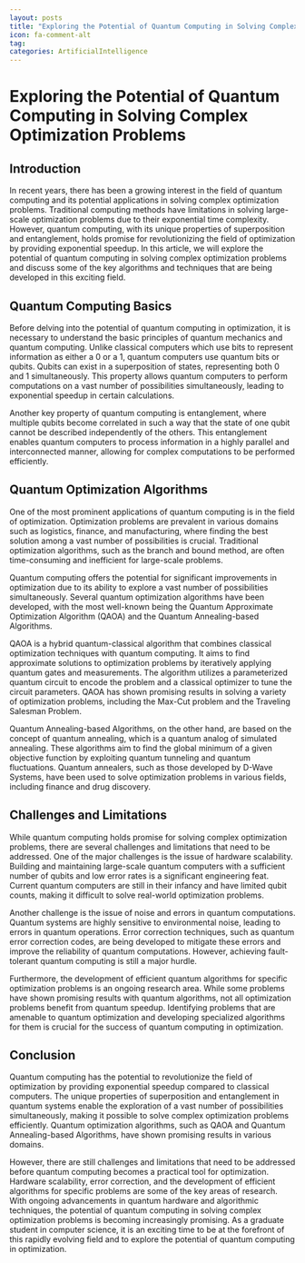 ```yaml
---
layout: posts
title: "Exploring the Potential of Quantum Computing in Solving Complex Optimization Problems"
icon: fa-comment-alt
tag:      
categories: ArtificialIntelligence
---
```



# Exploring the Potential of Quantum Computing in Solving Complex Optimization Problems

## Introduction

In recent years, there has been a growing interest in the field of quantum computing and its potential applications in solving complex optimization problems. Traditional computing methods have limitations in solving large-scale optimization problems due to their exponential time complexity. However, quantum computing, with its unique properties of superposition and entanglement, holds promise for revolutionizing the field of optimization by providing exponential speedup. In this article, we will explore the potential of quantum computing in solving complex optimization problems and discuss some of the key algorithms and techniques that are being developed in this exciting field.

## Quantum Computing Basics

Before delving into the potential of quantum computing in optimization, it is necessary to understand the basic principles of quantum mechanics and quantum computing. Unlike classical computers which use bits to represent information as either a 0 or a 1, quantum computers use quantum bits or qubits. Qubits can exist in a superposition of states, representing both 0 and 1 simultaneously. This property allows quantum computers to perform computations on a vast number of possibilities simultaneously, leading to exponential speedup in certain calculations.

Another key property of quantum computing is entanglement, where multiple qubits become correlated in such a way that the state of one qubit cannot be described independently of the others. This entanglement enables quantum computers to process information in a highly parallel and interconnected manner, allowing for complex computations to be performed efficiently.

## Quantum Optimization Algorithms

One of the most prominent applications of quantum computing is in the field of optimization. Optimization problems are prevalent in various domains such as logistics, finance, and manufacturing, where finding the best solution among a vast number of possibilities is crucial. Traditional optimization algorithms, such as the branch and bound method, are often time-consuming and inefficient for large-scale problems.

Quantum computing offers the potential for significant improvements in optimization due to its ability to explore a vast number of possibilities simultaneously. Several quantum optimization algorithms have been developed, with the most well-known being the Quantum Approximate Optimization Algorithm (QAOA) and the Quantum Annealing-based Algorithms.

QAOA is a hybrid quantum-classical algorithm that combines classical optimization techniques with quantum computing. It aims to find approximate solutions to optimization problems by iteratively applying quantum gates and measurements. The algorithm utilizes a parameterized quantum circuit to encode the problem and a classical optimizer to tune the circuit parameters. QAOA has shown promising results in solving a variety of optimization problems, including the Max-Cut problem and the Traveling Salesman Problem.

Quantum Annealing-based Algorithms, on the other hand, are based on the concept of quantum annealing, which is a quantum analog of simulated annealing. These algorithms aim to find the global minimum of a given objective function by exploiting quantum tunneling and quantum fluctuations. Quantum annealers, such as those developed by D-Wave Systems, have been used to solve optimization problems in various fields, including finance and drug discovery.

## Challenges and Limitations

While quantum computing holds promise for solving complex optimization problems, there are several challenges and limitations that need to be addressed. One of the major challenges is the issue of hardware scalability. Building and maintaining large-scale quantum computers with a sufficient number of qubits and low error rates is a significant engineering feat. Current quantum computers are still in their infancy and have limited qubit counts, making it difficult to solve real-world optimization problems.

Another challenge is the issue of noise and errors in quantum computations. Quantum systems are highly sensitive to environmental noise, leading to errors in quantum operations. Error correction techniques, such as quantum error correction codes, are being developed to mitigate these errors and improve the reliability of quantum computations. However, achieving fault-tolerant quantum computing is still a major hurdle.

Furthermore, the development of efficient quantum algorithms for specific optimization problems is an ongoing research area. While some problems have shown promising results with quantum algorithms, not all optimization problems benefit from quantum speedup. Identifying problems that are amenable to quantum optimization and developing specialized algorithms for them is crucial for the success of quantum computing in optimization.

## Conclusion

Quantum computing has the potential to revolutionize the field of optimization by providing exponential speedup compared to classical computers. The unique properties of superposition and entanglement in quantum systems enable the exploration of a vast number of possibilities simultaneously, making it possible to solve complex optimization problems efficiently. Quantum optimization algorithms, such as QAOA and Quantum Annealing-based Algorithms, have shown promising results in various domains.

However, there are still challenges and limitations that need to be addressed before quantum computing becomes a practical tool for optimization. Hardware scalability, error correction, and the development of efficient algorithms for specific problems are some of the key areas of research. With ongoing advancements in quantum hardware and algorithmic techniques, the potential of quantum computing in solving complex optimization problems is becoming increasingly promising. As a graduate student in computer science, it is an exciting time to be at the forefront of this rapidly evolving field and to explore the potential of quantum computing in optimization.
